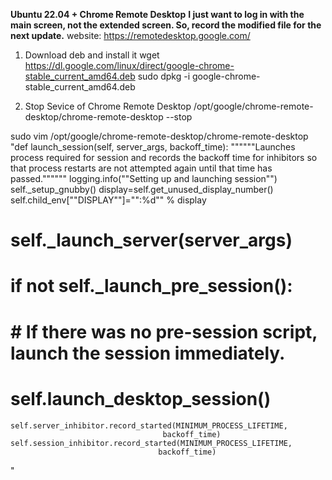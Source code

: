 **Ubuntu 22.04 + Chrome Remote Desktop**
**I just want to log in with the main screen, not the extended screen. So, record the modified file for the next update.**
website: https://remotedesktop.google.com/
1. Download deb and install it
wget https://dl.google.com/linux/direct/google-chrome-stable_current_amd64.deb
sudo dpkg -i google-chrome-stable_current_amd64.deb

2. Stop Sevice of Chrome Remote Desktop
/opt/google/chrome-remote-desktop/chrome-remote-desktop --stop

sudo vim /opt/google/chrome-remote-desktop/chrome-remote-desktop
"def launch_session(self, server_args, backoff_time):
    """"""Launches process required for session and records the backoff time
    for inhibitors so that process restarts are not attempted again until
    that time has passed.""""""
    logging.info(""Setting up and launching session"")
    self._setup_gnubby()
    display=self.get_unused_display_number()
    self.child_env[""DISPLAY""]="":%d"" % display
#    self._launch_server(server_args)
#    if not self._launch_pre_session():
#      # If there was no pre-session script, launch the session immediately.
#      self.launch_desktop_session()
    self.server_inhibitor.record_started(MINIMUM_PROCESS_LIFETIME,
                                      backoff_time)
    self.session_inhibitor.record_started(MINIMUM_PROCESS_LIFETIME,
                                     backoff_time)

"
